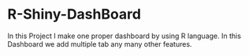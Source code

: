 # R-Shiny-DashBoard
In this Project I make one proper dashboard by using R language. In this Dashboard we add multiple tab any many other features.
